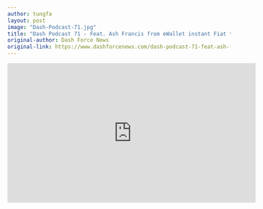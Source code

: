 ```yaml
---
author: tungfa
layout: post
image: "Dash-Podcast-71.jpg"
title: "Dash Podcast 71 - Feat. Ash Francis from eWallet instant Fiat to Dash exchange for UK"
original-author: Dash Force News
original-link: https://www.dashforcenews.com/dash-podcast-71-feat-ash-francis-from-ewallet-instant-fiat-to-dash-exchange-for-uk/
---
```

<iframe width="560" height="315" src="https://www.youtube.com/embed/q_pY52fVz_8" frameborder="0" allow="autoplay; encrypted-media" allowfullscreen></iframe>